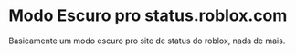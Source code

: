 # Modo Escuro pro status.roblox.com
Basicamente um modo escuro pro site de status do roblox, nada de mais.

